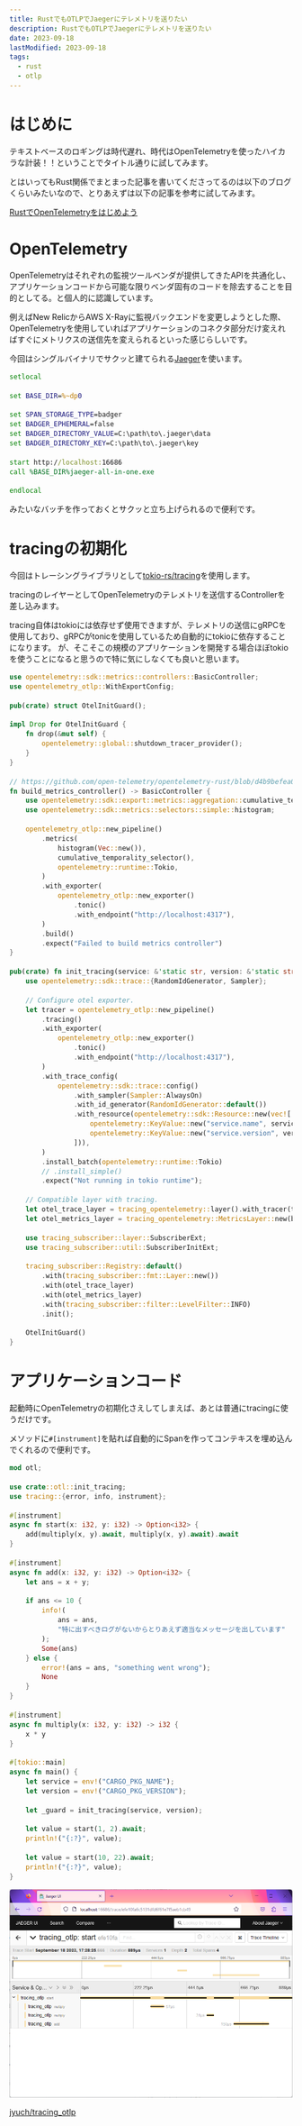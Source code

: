 ```yaml
---
title: RustでもOTLPでJaegerにテレメトリを送りたい
description: RustでもOTLPでJaegerにテレメトリを送りたい
date: 2023-09-18
lastModified: 2023-09-18
tags: 
  - rust
  - otlp
---
```


# はじめに

テキストベースのロギングは時代遅れ、時代はOpenTelemetryを使ったハイカラな計装！！ということでタイトル通りに試してみます。

とはいってもRust関係でまとまった記事を書いてくださってるのは以下のブログくらいみたいなので、とりあえずは以下の記事を参考に試してみます。

[RustでOpenTelemetryをはじめよう](https://blog.ymgyt.io/entry/starting_opentelemetry_with_rust/)

# OpenTelemetry

OpenTelemetryはそれぞれの監視ツールベンダが提供してきたAPIを共通化し、アプリケーションコードから可能な限りベンダ固有のコードを除去することを目的としてる。と個人的に認識しています。

例えばNew RelicからAWS X-Rayに監視バックエンドを変更しようとした際、OpenTelemetryを使用していればアプリケーションのコネクタ部分だけ変えればすぐにメトリクスの送信先を変えられるといった感じらしいです。

今回はシングルバイナリでサクッと建てられる[Jaeger](https://www.jaegertracing.io/)を使います。

```bat
setlocal

set BASE_DIR=%~dp0

set SPAN_STORAGE_TYPE=badger
set BADGER_EPHEMERAL=false
set BADGER_DIRECTORY_VALUE=C:\path\to\.jaeger\data
set BADGER_DIRECTORY_KEY=C:\path\to\.jaeger\key

start http://localhost:16686 
call %BASE_DIR%jaeger-all-in-one.exe

endlocal
```

みたいなバッチを作っておくとサクッと立ち上げられるので便利です。

# tracingの初期化

今回はトレーシングライブラリとして[tokio-rs/tracing](https://github.com/tokio-rs/tracing)を使用します。

tracingのレイヤーとしてOpenTelemetryのテレメトリを送信するControllerを差し込みます。

tracing自体はtokioには依存せず使用できますが、テレメトリの送信にgRPCを使用しており、gRPCがtonicを使用しているため自動的にtokioに依存することになります。
が、そこそこの規模のアプリケーションを開発する場合ほぼtokioを使うことになると思うので特に気にしなくても良いと思います。

```rust
use opentelemetry::sdk::metrics::controllers::BasicController;
use opentelemetry_otlp::WithExportConfig;

pub(crate) struct OtelInitGuard();

impl Drop for OtelInitGuard {
    fn drop(&mut self) {
        opentelemetry::global::shutdown_tracer_provider();
    }
}

// https://github.com/open-telemetry/opentelemetry-rust/blob/d4b9befea04bcc7fc19319a6ebf5b5070131c486/examples/basic-otlp/src/main.rs#L35-L52
fn build_metrics_controller() -> BasicController {
    use opentelemetry::sdk::export::metrics::aggregation::cumulative_temporality_selector;
    use opentelemetry::sdk::metrics::selectors::simple::histogram;

    opentelemetry_otlp::new_pipeline()
        .metrics(
            histogram(Vec::new()),
            cumulative_temporality_selector(),
            opentelemetry::runtime::Tokio,
        )
        .with_exporter(
            opentelemetry_otlp::new_exporter()
                .tonic()
                .with_endpoint("http://localhost:4317"),
        )
        .build()
        .expect("Failed to build metrics controller")
}

pub(crate) fn init_tracing(service: &'static str, version: &'static str) -> OtelInitGuard {
    use opentelemetry::sdk::trace::{RandomIdGenerator, Sampler};

    // Configure otel exporter.
    let tracer = opentelemetry_otlp::new_pipeline()
        .tracing()
        .with_exporter(
            opentelemetry_otlp::new_exporter()
                .tonic()
                .with_endpoint("http://localhost:4317"),
        )
        .with_trace_config(
            opentelemetry::sdk::trace::config()
                .with_sampler(Sampler::AlwaysOn)
                .with_id_generator(RandomIdGenerator::default())
                .with_resource(opentelemetry::sdk::Resource::new(vec![
                    opentelemetry::KeyValue::new("service.name", service),
                    opentelemetry::KeyValue::new("service.version", version),
                ])),
        )
        .install_batch(opentelemetry::runtime::Tokio)
        // .install_simple()
        .expect("Not running in tokio runtime");

    // Compatible layer with tracing.
    let otel_trace_layer = tracing_opentelemetry::layer().with_tracer(tracer);
    let otel_metrics_layer = tracing_opentelemetry::MetricsLayer::new(build_metrics_controller());

    use tracing_subscriber::layer::SubscriberExt;
    use tracing_subscriber::util::SubscriberInitExt;

    tracing_subscriber::Registry::default()
        .with(tracing_subscriber::fmt::Layer::new())
        .with(otel_trace_layer)
        .with(otel_metrics_layer)
        .with(tracing_subscriber::filter::LevelFilter::INFO)
        .init();

    OtelInitGuard()
}
```

# アプリケーションコード

起動時にOpenTelemetryの初期化さえしてしまえば、あとは普通にtracingに使うだけです。

メソッドに`#[instrument]`を貼れば自動的にSpanを作ってコンテキスを埋め込んでくれるので便利です。

```rust
mod otl;

use crate::otl::init_tracing;
use tracing::{error, info, instrument};

#[instrument]
async fn start(x: i32, y: i32) -> Option<i32> {
    add(multiply(x, y).await, multiply(x, y).await).await
}

#[instrument]
async fn add(x: i32, y: i32) -> Option<i32> {
    let ans = x + y;

    if ans <= 10 {
        info!(
            ans = ans,
            "特に出すべきログがないからとりあえず適当なメッセージを出しています"
        );
        Some(ans)
    } else {
        error!(ans = ans, "something went wrong");
        None
    }
}

#[instrument]
async fn multiply(x: i32, y: i32) -> i32 {
    x * y
}

#[tokio::main]
async fn main() {
    let service = env!("CARGO_PKG_NAME");
    let version = env!("CARGO_PKG_VERSION");

    let _guard = init_tracing(service, version);

    let value = start(1, 2).await;
    println!("{:?}", value);

    let value = start(10, 22).await;
    println!("{:?}", value);
}
```

<img src="/img/09-08-rust-with-otlp/jaeger.png" style="max-width: 100%">

[jyuch/tracing_otlp](https://github.com/jyuch/tracing_otlp)
